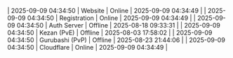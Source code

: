 | 2025-09-09 04:34:50 | Website | Online | 2025-09-09 04:34:49 |
| 2025-09-09 04:34:50 | Registration | Online | 2025-09-09 04:34:49 |
| 2025-09-09 04:34:50 | Auth Server | Offline | 2025-08-18 09:33:31 |
| 2025-09-09 04:34:50 | Kezan (PvE) | Offline | 2025-08-03 17:58:02 |
| 2025-09-09 04:34:50 | Gurubashi (PvP) | Offline | 2025-08-23 21:44:06 |
| 2025-09-09 04:34:50 | Cloudflare | Online | 2025-09-09 04:34:49 |
